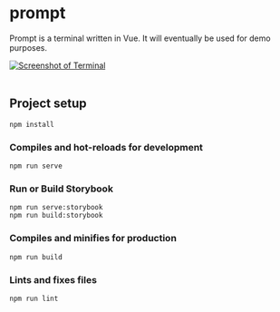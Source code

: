 # prompt
Prompt is a terminal written in Vue. It will eventually be used for demo purposes.

<a href="https://ibb.co/krJGXz"><img src="https://preview.ibb.co/g0pOCz/Screenshot_from_2018_08_31_22_24_24.png" alt="Screenshot of Terminal" border="0"></a><br /><a target='_blank' href='https://poetandpoem.com/John-Mcgrath/poems'></a><br />

## Project setup
```
npm install
```

### Compiles and hot-reloads for development
```
npm run serve
```

### Run or Build Storybook
```
npm run serve:storybook
npm run build:storybook
```

### Compiles and minifies for production
```
npm run build
```

### Lints and fixes files
```
npm run lint
```
